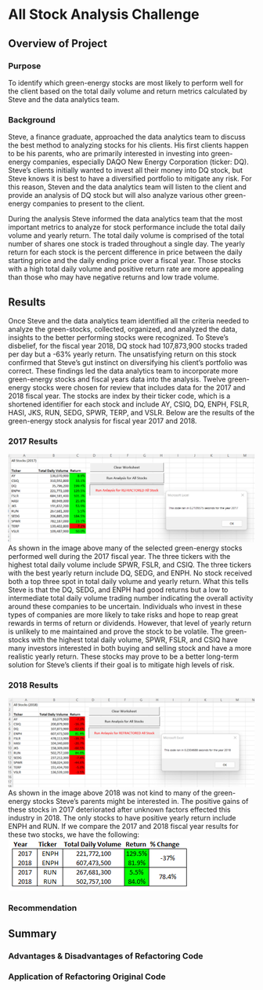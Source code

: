 # All Stock Analysis Challenge

## Overview of Project

### Purpose
To identify which green-energy stocks are most likely to perform well for the client based on the total daily volume and return metrics calculated by Steve and the data analytics team. 

### Background
Steve, a finance graduate, approached the data analytics team to discuss the best method to analyzing stocks for his clients. His first clients happen to be his parents, who are primarily interested in investing into green-energy companies, especially DAQO New Energy Corporation (ticker: DQ). Steve’s clients initially wanted to invest all their money into DQ stock, but Steve knows it is best to have a diversified portfolio to mitigate any risk. For this reason, Steven and the data analytics team will listen to the client and provide an analysis of DQ stock but will also analyze various other green-energy companies to present to the client.

During the analysis Steve informed the data analytics team that the most important metrics to analyze for stock performance include the total daily volume and yearly return. The total daily volume is comprised of the total number of shares one stock is traded throughout a single day. The yearly return for each stock is the percent difference in price between the daily starting price and the daily ending price over a fiscal year. Those stocks with a high total daily volume and positive return rate are more appealing than those who may have negative returns and low trade volume.

## Results
Once Steve and the data analytics team identified all the criteria needed to analyze the green-stocks, collected, organized, and analyzed the data, insights to the better performing stocks were recognized. To Steve’s disbelief, for the fiscal year 2018, DQ stock had 107,873,900 stocks traded per day but a -63% yearly return. The unsatisfying return on this stock confirmed that Steve’s gut instinct on diversifying his client’s portfolio was correct. These findings led the data analytics team to incorporate more green-energy stocks and fiscal years data into the analysis. Twelve green-energy stocks were chosen for review that includes data for the 2017 and 2018 fiscal year. The stocks are index by their ticker code, which is a shortened identifier for each stock and include AY, CSIQ, DQ, ENPH, FSLR, HASI, JKS, RUN, SEDG, SPWR, TERP, and VSLR. Below are the results of the green-energy stock analysis for fiscal year 2017 and 2018.

### 2017 Results
![Screenshot](VBA_Challenge_2017.png)
As shown in the image above many of the selected green-energy stocks performed well during the 2017 fiscal year. The three tickers with the highest total daily volume include SPWR, FSLR, and CSIQ. The three tickers with the best yearly return include DQ, SEDG, and ENPH. No stock received both a top three spot in total daily volume and yearly return. What this tells Steve is that the DQ, SEDG, and ENPH had good returns but a low to intermediate total daily volume trading number indicating the overall activity around these companies to be uncertain. Individuals who invest in these types of companies are more likely to take risks and hope to reap great rewards in terms of return or dividends. However, that level of yearly return is unlikely to me maintained and prove the stock to be volatile. The green-stocks with the highest total daily volume, SPWR, FSLR, and CSIQ have many investors interested in both buying and selling stock and have a more realistic yearly return. These stocks may prove to be a better long-term solution for Steve’s clients if their goal is to mitigate high levels of risk.

### 2018 Results
![Screenshot](VBA_Challenge_2018.png)
As shown in the image above 2018 was not kind to many of the green-energy stocks Steve’s parents might be interested in. The positive gains of these stocks in 2017 deteriorated after unknown factors effected this industry in 2018. The only stocks to have positive yearly return include ENPH and RUN. If we compare the 2017 and 2018 fiscal year results for these two stocks, we have the following:
![Screenshot](VBA_Challenge_Compare_ENPH_RUN.png)

### Recommendation

## Summary

### Advantages & Disadvantages of Refactoring Code

### Application of Refactoring Original Code
